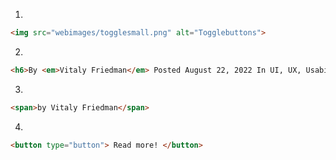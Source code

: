 

1.
```html
<img src="webimages/togglesmall.png" alt="Togglebuttons">
```

2. 
```html
<h6>By <em>Vitaly Friedman</em> Posted August 22, 2022 In UI, UX, Usability</h6>
```

3.
```html
<span>by Vitaly Friedman</span>
```

4.
```html
<button type="button"> Read more! </button>
```